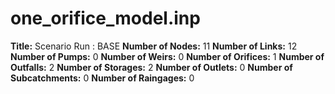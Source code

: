 # one_orifice_model.inp
**Title:** Scenario Run :  BASE
**Number of Nodes:** 11
**Number of Links:** 12
**Number of Pumps:** 0
**Number of Weirs:** 0
**Number of Orifices:** 1
**Number of Outfalls:** 2
**Number of Storages:** 2
**Number of Outlets:** 0
**Number of Subcatchments:** 0
**Number of Raingages:** 0
